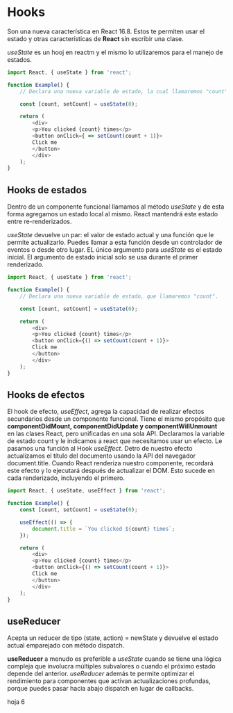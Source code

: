 # Hooks
Son una nueva característica en React 16.8. Estos te permiten usar el estado y otras características de **React** sin escribir una clase.

*useState* es un hooj en reactm y el mismo lo utilizaremos para el manejo de estados.

```js
import React, { useState } from 'react';

function Example() {
    // Declara una nueva variable de estado, la cual llamaremos "count"

    const [count, setCount] = useState(0);

    return (
        <div>
        <p>You clicked {count} times</p>
        <button onClick={ => setCount(count + 1)}>
        Click me
        </button>
        </div>
    );
}
```
## Hooks de estados
Dentro de un componente funcional llamamos al método *useState* y de esta forma agregamos un estado local al mismo. React mantendrá este estado entre re-renderizados.

*useState* devuelve un par: el valor de estado actual y una función que le permite actualizarlo. Puedes llamar a esta función desde un controlador de eventos o desde otro lugar.
EL único argumento para *useState* es el estado inicial. El argumento de estado inicial solo se usa durante el primer renderizado.

```js
import React, { useState } from 'react';

function Example() {
    // Declara una nueva variable de estado, que llamaremos "count".

    const [count, setCount] = useState(0);

    return (
        <div>
        <p>You clicked {count} times</p>
        <button onClick={() => setCount(count + 1)}>
        Click me
        </button>
        </div>
    );
}
```

## Hooks de efectos
El hook de efecto, *useEffect*, agrega la capacidad de realizar efectos secundarios desde un componente funcional. Tiene el mismo propósito que **componentDidMount, componentDidUpdate y componentWillUnmount** en las clases React, pero unificadas en una sola API.
Declaramos la variable de estado count y le indicamos a react que necesitamos usar un efecto. Le pasamos una función al Hook *useEffect*. Detro de nuestro efecto actualizamos el título del documento usando la API del navegador document.title. Cuando React renderiza nuestro componente, recordará este efecto y lo ejecutará después de actualizar el DOM. Esto sucede en cada renderizado, incluyendo el primero.

```js
import React, { useState, useEffect } from 'react';

function Example() {
    const [count, setCount] = useState(0);

    useEffect(() => {
        document.title = `You clicked ${count} times`;
    });

    return (
        <div>
        <p>You clicked {count} times</p>
        <button onClick={() => setCount(count + 1)}>
        Click me
        </button>
        </div>
    );
}
```

## useReducer
Acepta un reducer de tipo (state, action) = newState y devuelve el estado actual emparejado con método dispatch.

**useReducer** a menudo es preferible a *useState* cuando se tiene una lógica compleja que involucra múltiples subvalores o cuando el próximo estado depende del anterior. *useReducer* además te permite optimizar el rendimiento para componentes que activan actualizaciones profundas, porque puedes pasar hacia abajo dispatch en lugar de callbacks.

hoja 6